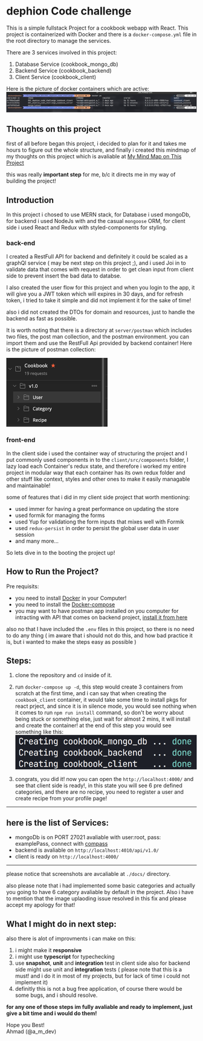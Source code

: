 # dephion Code challenge

This is a simple fullstack Project for a cookbook webapp with React.
This project is containerized with Docker and there is a `docker-compose.yml` file in the root directory to manage the services.

There are 3 services involved in this project:

1. Database Service (cookbook_mongo_db)
2. Backend Service (cookbook_backend)
3. Client Service (cookbook_client)

Here is the picture of docker containers which are active:
![docker-ps](./docs/docker_ps.png)

## Thoughts on this project

first of all before began this project, i decided to plan for it and takes me hours to figure out the whole structure, and finally i created this mindmap of my thoughts on this project which is avaliable at [My Mind Map on This Project](https://coggle.it/diagram/X2JesTfdS29D6YhB/t/cookbook)

this was really **important step** for me, b/c it directs me in my way of building the project!

## Introduction

In this project i chosed to use MERN stack, for Database i used mongoDb, for backend i used NodeJs with and the casual `mongoose` ORM, for client side i used React and Redux with styled-components for styling.

### back-end

I created a RestFull API for backend and definitely it could be scaled as a graphQl service ( may be next step on this project ;), and i used Joi in to validate data that comes with request in order to get clean input from client side to prevent insert the bad data to databse.

I also created the user flow for this project and when you login to the app, it will give you a JWT token which will expires in 30 days, and for refresh token, i tried to take it simple and did not implement it for the sake of time!

also i did not created the DTOs for domain and resources, just to handle the backend as fast as possible.

It is worth noting that there is a directory at `server/postman` which includes two files, the post man collection, and the postman environment. you can import them and use the RestFull Api provided by backend container!
Here is the picture of postman collection:

![postman](./docs/postman.png)

### front-end

In the client side i used the container way of structuring the project and I put commonly used components in to the `client/src/components` folder, I lazy load each Container's redux state, and therefore i worked my entire project in modular way that each container has its own redux folder and other stuff like context, styles and other ones to make it easily managable and maintainable!

some of features that i did in my client side project that worth mentioning:

- used immer for having a great performance on updating the store
- used formik for managing the forms
- used Yup for validationg the form inputs that mixes well with Formik
- used `redux-persist` in order to persist the global user data in user session
- and many more...

So lets dive in to the booting the project up!

## How to Run the Project?

Pre requisits:

- you need to install [Docker](https://docs.docker.com/get-docker/) in your Computer!
- you need to install the [Docker-compose](https://docs.docker.com/compose/install/)
- you may want to have postman app installed on you computer for intracting with API that comes on backend project, [install it from here](https://www.postman.com/downloads/)

also no that I have included the `.env` files in this project, so there is no need to do any thing ( im aware that i should not do this, and how bad practice it is, but i wanted to make the steps easy as possible )

## Steps:

1. clone the repository and `cd` inside of it.
2. run `docker-compose up -d`, this step would create 3 containers from scratch at the first time, and i can say that when creating the `cookbook_client` container, it would take some time to install pkgs for react prject, and since it is in silence mode, you would see nothing when it comes to run `npm run install` command, so don't be worry about being stuck or something else, just wait for almost 2 mins, it will install and create the container! at the end of this step you would see something like this:
   ![containers](./docs/containers.png)

3. congrats, you did it! now you can open the `http://localhost:4000/` and see that client side is ready!, in this state you will see 6 pre defined categories, and there are no recipe, you need to register a user and create recipe from your profile page!

---

## here is the list of Services:

- mongoDb is on PORT 27021 avaliable with user:root, pass: examplePass, connect with [compass](https://docs.mongodb.com/compass/master/install/)
- backend is avaliable on `http://localhost:4010/api/v1.0/`
- client is ready on `http://localhost:4000/`

---

please notice that screenshots are avcaliable at `./docs/` directory.

also please note that i had implemented some basic categories and actually you going to have 6 category avaliable by default in the project. Also i have to mention that the image uplaoding issue resolved in this fix and please accept my apology for that!

## What I might do in next step:

also there is alot of improvments i can make on this:

1. i might make it **responsive**
2. i might use **typescript** for typechecking
3. use **snapshot**, **unit** and **integration** test in client side also for backend side might use unit and **integration** tests ( please note that this is a must! and i do it in most of my projects, but for lack of time i could not implement it)
4. definitly this is not a bug free application, of course there would be some bugs, and i should resolve.

**for any one of those steps im fully avaliable and ready to implement, just give a bit time and i would do them!**

Hope you Best!  
Ahmad (@a_m_dev)
